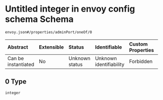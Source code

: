 # Untitled integer in envoy config schema Schema

```txt
envoy.json#/properties/adminPort/oneOf/0
```



| Abstract            | Extensible | Status         | Identifiable            | Custom Properties | Additional Properties | Access Restrictions | Defined In                                               |
| :------------------ | :--------- | :------------- | :---------------------- | :---------------- | :-------------------- | :------------------ | :------------------------------------------------------- |
| Can be instantiated | No         | Unknown status | Unknown identifiability | Forbidden         | Allowed               | none                | [envoy.json\*](../out/envoy.json "open original schema") |

## 0 Type

`integer`
